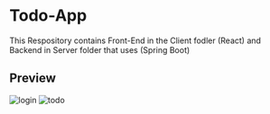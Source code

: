 # Todo-App
This Respository contains Front-End in the Client fodler (React) and Backend in Server folder that uses (Spring Boot)

## Preview
![login](https://user-images.githubusercontent.com/43019476/139457243-6de5f736-b399-4830-bd04-76388001d574.png)
![todo](https://user-images.githubusercontent.com/43019476/139457139-57829c38-c9ff-4016-a2ca-07cf55531f3e.png)
